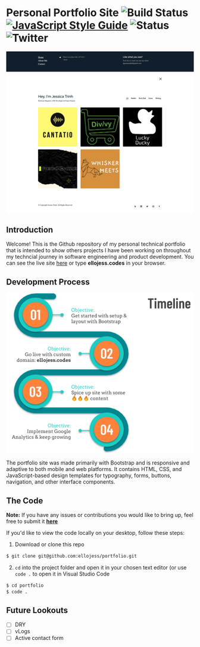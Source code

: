# Personal Portfolio Site ![Build Status](https://img.shields.io/website?url=https%3A%2F%2Fellojess.codes%2F) [![JavaScript Style Guide](https://img.shields.io/badge/code_style-standard-brightgreen.svg)](https://standardjs.com) ![Status](https://img.shields.io/badge/style-awesome-success) ![Twitter](https://img.shields.io/twitter/url?url=https%3A%2F%2Fellojess.codes%2F)

![site preview](assets/img/site-preview.png)

## Introduction
Welcome! This is the Github repository of my personal technical portfolio that is intended to show others projects I have been working on throughout my techncial journey in software engineering and product development. You can see the live site [here](https://ellojess.codes/) or type **ellojess.codes** in your browser.

## Development Process
![development_process](assets/img/portfolio-timeline.png) 

The portfolio site was made primarily with Bootstrap and is responsive and adaptive to both mobile and web platforms. It contains HTML, CSS, and JavaScript-based design templates for typography, forms, buttons, navigation, and other interface components.

## The Code
**Note:** If you have any issues or contributions you would like to bring up, feel free to submit it **[here](https://github.com/ellojess/portfolio/issues/new)**

If you'd like to view the code locally on your desktop, follow these steps: 

1. Download or clone this repo 
  ```bash
  $ git clone git@github.com:ellojess/portfolio.git
  ```
  
2. `cd` into the project folder and open it in your chosen text editor (or use `code .` to open it in Visual Studio Code

  ```bash
  $ cd portfolio
  $ code . 
  ```



## Future Lookouts
- [ ] DRY
- [ ] vLogs
- [ ] Active contact form 
